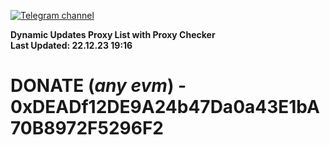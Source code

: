 [![Telegram channel](https://img.shields.io/endpoint?url=https://runkit.io/damiankrawczyk/telegram-badge/branches/master?url=https://t.me/n4z4v0d)](https://t.me/n4z4v0d) 

**Dynamic Updates Proxy List with Proxy Checker**  
**Last Updated: 22.12.23 19:16**

# DONATE (_any evm_) - 0xDEADf12DE9A24b47Da0a43E1bA70B8972F5296F2
